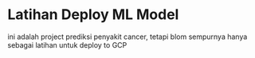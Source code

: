 # Latihan Deploy ML Model
ini adalah project prediksi penyakit cancer, tetapi blom sempurnya hanya sebagai latihan
untuk deploy to GCP
